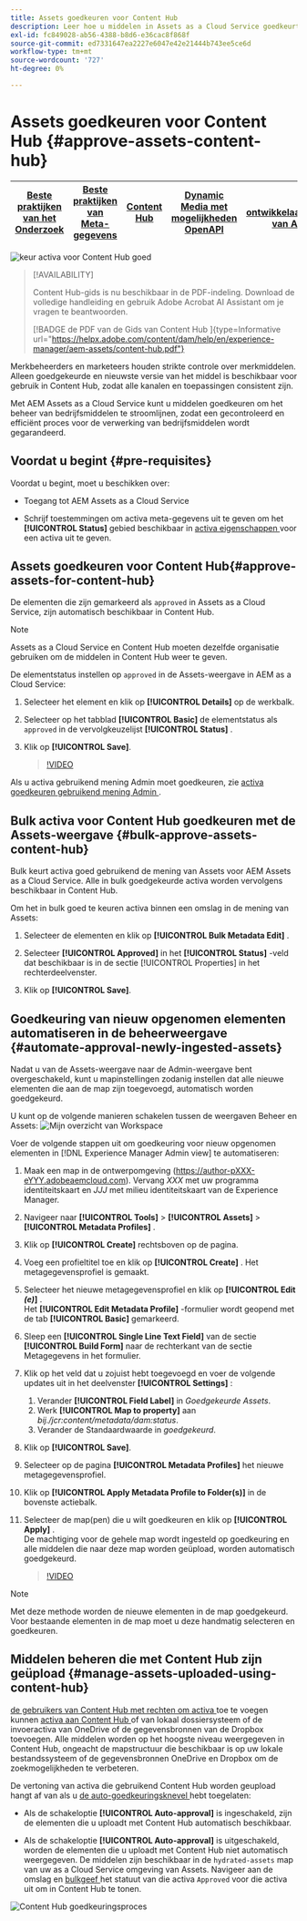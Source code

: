 ```yaml
---
title: Assets goedkeuren voor Content Hub
description: Leer hoe u middelen in Assets as a Cloud Service goedkeurt om ze beschikbaar te maken in Content Hub.
exl-id: fc849028-ab56-4388-b8d6-e36cac8f868f
source-git-commit: ed7331647ea2227e6047e42e21444b743ee5ce6d
workflow-type: tm+mt
source-wordcount: '727'
ht-degree: 0%

---
```


# Assets goedkeuren voor Content Hub {#approve-assets-content-hub}

| [ Beste praktijken van het Onderzoek ](/help/assets/search-best-practices.md) | [ Beste praktijken van Meta-gegevens ](/help/assets/metadata-best-practices.md) | [ Content Hub ](/help/assets/product-overview.md) | [ Dynamic Media met mogelijkheden OpenAPI ](/help/assets/dynamic-media-open-apis-overview.md) | [ de ontwikkelaarsdocumentatie van AEM Assets ](https://developer.adobe.com/experience-cloud/experience-manager-apis/) |
| ------------- | --------------------------- |---------|----|-----|

![ keur activa voor Content Hub ](assets/content-hub-approve-assets.png) goed

>[!AVAILABILITY]
>
>Content Hub-gids is nu beschikbaar in de PDF-indeling. Download de volledige handleiding en gebruik Adobe Acrobat AI Assistant om je vragen te beantwoorden.
>
>[!BADGE  de PDF van de Gids van Content Hub ]{type=Informative url="https://helpx.adobe.com/content/dam/help/en/experience-manager/aem-assets/content-hub.pdf"}

Merkbeheerders en marketeers houden strikte controle over merkmiddelen. Alleen goedgekeurde en nieuwste versie van het middel is beschikbaar voor gebruik in Content Hub, zodat alle kanalen en toepassingen consistent zijn.

Met AEM Assets as a Cloud Service kunt u middelen goedkeuren om het beheer van bedrijfsmiddelen te stroomlijnen, zodat een gecontroleerd en efficiënt proces voor de verwerking van bedrijfsmiddelen wordt gegarandeerd.

## Voordat u begint {#pre-requisites}

Voordat u begint, moet u beschikken over:

* Toegang tot AEM Assets as a Cloud Service

* Schrijf toestemmingen om activa meta-gegevens uit te geven om het **[!UICONTROL Status]** gebied beschikbaar in [ activa eigenschappen ](/help/assets/manage-organize-assets-view.md##manage-asset-status) voor een activa uit te geven.

## Assets goedkeuren voor Content Hub{#approve-assets-for-content-hub}

De elementen die zijn gemarkeerd als `approved` in Assets as a Cloud Service, zijn automatisch beschikbaar in Content Hub.

>[!NOTE]
>
Assets as a Cloud Service en Content Hub moeten dezelfde organisatie gebruiken om de middelen in Content Hub weer te geven.

De elementstatus instellen op `approved` in de Assets-weergave in AEM as a Cloud Service:

1. Selecteer het element en klik op **[!UICONTROL Details]** op de werkbalk.

1. Selecteer op het tabblad **[!UICONTROL Basic]** de elementstatus als `approved` in de vervolgkeuzelijst **[!UICONTROL Status]** .
1. Klik op **[!UICONTROL Save]**.

   >[!VIDEO](https://video.tv.adobe.com/v/3433172)

Als u activa gebruikend mening Admin moet goedkeuren, zie [ activa goedkeuren gebruikend mening Admin ](/help/assets/approve-assets.md#approve-assets).

## Bulk activa voor Content Hub goedkeuren met de Assets-weergave {#bulk-approve-assets-content-hub}

Bulk keurt activa goed gebruikend de mening van Assets voor AEM Assets as a Cloud Service. Alle in bulk goedgekeurde activa worden vervolgens beschikbaar in Content Hub.

Om het in bulk goed te keuren activa binnen een omslag in de mening van Assets:

1. Selecteer de elementen en klik op **[!UICONTROL Bulk Metadata Edit]** .

1. Selecteer **[!UICONTROL Approved]** in het **[!UICONTROL Status]** -veld dat beschikbaar is in de sectie [!UICONTROL Properties] in het rechterdeelvenster.

1. Klik op **[!UICONTROL Save]**.

## Goedkeuring van nieuw opgenomen elementen automatiseren in de beheerweergave {#automate-approval-newly-ingested-assets}

Nadat u van de Assets-weergave naar de Admin-weergave bent overgeschakeld, kunt u mapinstellingen zodanig instellen dat alle nieuwe elementen die aan de map zijn toegevoegd, automatisch worden goedgekeurd.

U kunt op de volgende manieren schakelen tussen de weergaven Beheer en Assets:
![ Mijn overzicht van Workspace ](assets/assets-view.png)

Voer de volgende stappen uit om goedkeuring voor nieuw opgenomen elementen in [!DNL Experience Manager Admin view] te automatiseren:

1. Maak een map in de ontwerpomgeving (https://author-pXXX-eYYY.adobeaemcloud.com). Vervang _XXX_ met uw programma identiteitskaart en _JJJ_ met milieu identiteitskaart van de Experience Manager.
1. Navigeer naar **[!UICONTROL Tools]** > **[!UICONTROL Assets]** > **[!UICONTROL Metadata Profiles]** .
1. Klik op **[!UICONTROL Create]** rechtsboven op de pagina.
1. Voeg een profieltitel toe en klik op **[!UICONTROL Create]** . Het metagegevensprofiel is gemaakt.
1. Selecteer het nieuwe metagegevensprofiel en klik op **[!UICONTROL Edit _(e)_]** . <br> Het **[!UICONTROL Edit Metadata Profile]** -formulier wordt geopend met de tab **[!UICONTROL Basic]** gemarkeerd.
1. Sleep een **[!UICONTROL Single Line Text Field]** van de sectie **[!UICONTROL Build Form]** naar de rechterkant van de sectie Metagegevens in het formulier.
1. Klik op het veld dat u zojuist hebt toegevoegd en voer de volgende updates uit in het deelvenster **[!UICONTROL Settings]** :
   1. Verander **[!UICONTROL Field Label]** in _Goedgekeurde Assets_.
   1. Werk **[!UICONTROL Map to property]** aan _bij./jcr:content/metadata/dam:status_.
   1. Verander de Standaardwaarde in _goedgekeurd_.

1. Klik op **[!UICONTROL Save]**.
1. Selecteer op de pagina **[!UICONTROL Metadata Profiles]** het nieuwe metagegevensprofiel.
1. Klik op **[!UICONTROL Apply Metadata Profile to Folder(s)]** in de bovenste actiebalk.
1. Selecteer de map(pen) die u wilt goedkeuren en klik op **[!UICONTROL Apply]** .
   <br> De machtiging voor de gehele map wordt ingesteld op goedkeuring en alle middelen die naar deze map worden geüpload, worden automatisch goedgekeurd.

   >[!VIDEO](https://video.tv.adobe.com/v/3427431)

>[!NOTE]
> 
Met deze methode worden de nieuwe elementen in de map goedgekeurd. Voor bestaande elementen in de map moet u deze handmatig selecteren en goedkeuren.

## Middelen beheren die met Content Hub zijn geüpload {#manage-assets-uploaded-using-content-hub}

[ de gebruikers van Content Hub met rechten om activa ](/help/assets/deploy-content-hub.md#onboard-content-hub-users-add-assets) toe te voegen kunnen [ activa aan Content Hub ](/help/assets/upload-brand-approved-assets.md) of van lokaal dossiersysteem of de invoeractiva van OneDrive of de gegevensbronnen van de Dropbox toevoegen. Alle middelen worden op het hoogste niveau weergegeven in Content Hub, ongeacht de mapstructuur die beschikbaar is op uw lokale bestandssysteem of de gegevensbronnen OneDrive en Dropbox om de zoekmogelijkheden te verbeteren.

De vertoning van activa die gebruikend Content Hub worden geupload hangt af van als u [ de auto-goedkeuringsknevel ](/help/assets/configure-content-hub-ui-options.md#configure-import-options-content-hub) hebt toegelaten:

* Als de schakeloptie **[!UICONTROL Auto-approval]** is ingeschakeld, zijn de elementen die u uploadt met Content Hub automatisch beschikbaar.

* Als de schakeloptie **[!UICONTROL Auto-approval]** is uitgeschakeld, worden de elementen die u uploadt met Content Hub niet automatisch weergegeven. De middelen zijn beschikbaar in de `hydrated-assets` map van uw as a Cloud Service omgeving van Assets. Navigeer aan de omslag en [ bulkgeef ](#bulk-approve-assets-content-hub) het statuut van die activa `Approved` voor die activa uit om in Content Hub te tonen.

![ Content Hub goedkeuringsproces ](/help/assets/assets/content-hub-approval.png)
